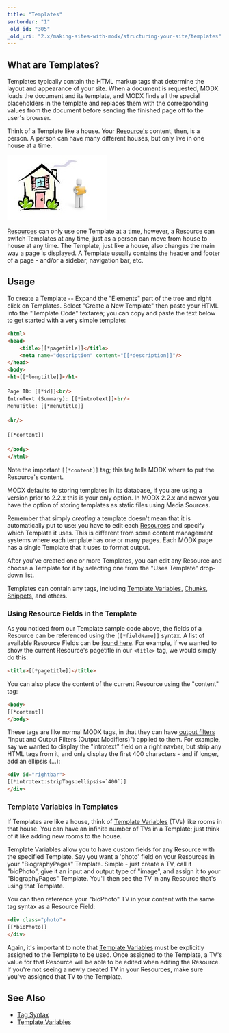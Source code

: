 ```yaml
---
title: "Templates"
sortorder: "1"
_old_id: "305"
_old_uri: "2.x/making-sites-with-modx/structuring-your-site/templates"
---
```


## What are Templates?

Templates typically contain the HTML markup tags that determine the layout and appearance of your site. When a document is requested, MODX loads the document and its template, and MODX finds all the special placeholders in the template and replaces them with the corresponding values from the document before sending the finished page off to the user's browser.

Think of a Template like a house. Your [Resource's](building-sites/resources "Resources") content, then, is a person. A person can have many different houses, but only live in one house at a time.

![](template-info1.jpg)

[Resources](building-sites/resources "Resources") can only use one Template at a time, however, a Resource can switch Templates at any time, just as a person can move from house to house at any time. The Template, just like a house, also changes the main way a page is displayed. A Template usually contains the header and footer of a page - and/or a sidebar, navigation bar, etc.

## Usage

To create a Template -- Expand the "Elements" part of the tree and right click on Templates. Select "Create a New Template" then paste your HTML into the "Template Code" textarea; you can copy and paste the text below to get started with a very simple template:

``` html
<html>
<head>
    <title>[[*pagetitle]]</title>
    <meta name="description" content="[[*description]]"/>
</head>
<body>
<h1>[[*longtitle]]</h1>

Page ID: [[*id]]<br/>
IntroText (Summary): [[*introtext]]<br/>
MenuTitle: [[*menutitle]]

<hr/>

[[*content]]

</body>
</html>
```

Note the important `[[*content]]` tag; this tag tells MODX where to put the Resource's content.

MODX defaults to storing templates in its database, if you are using a version prior to 2.2.x this is your only option. In MODX 2.2.x and newer you have the option of storing templates as static files using Media Sources.

Remember that simply _creating_ a template doesn't mean that it is automatically put to use: you have to edit each [Resources](building-sites/resources "Resources") and specify which Template it uses. This is different from some content management systems where each template has one or many pages. Each MODX page has a single Template that it uses to format output.

After you've created one or more Templates, you can edit any Resource and choose a Template for it by selecting one from the "Uses Template" drop-down list.

Templates can contain any tags, including [Template Variables](building-sites/elements/template-variables "Template Variables"), [Chunks](building-sites/elements/chunks "Chunks"), [Snippets](extending-modx/snippets "Snippets"), and others.

### Using Resource Fields in the Template

As you noticed from our Template sample code above, the fields of a Resource can be referenced using the `[[*fieldName]]` syntax. A list of available Resource Fields can be [found here](building-sites/resources#Resources-ResourceFields). For example, if we wanted to show the current Resource's pagetitle in our `<title>` tag, we would simply do this:

``` html
<title>[[*pagetitle]]</title>
```

You can also place the content of the current Resource using the "content" tag:

``` html
<body>
[[*content]]
</body>
```

These tags are like normal MODX tags, in that they can have [output filters](building-sites/tag-syntax/output-filters) "Input and Output Filters (Output Modifiers)") applied to them. For example, say we wanted to display the "introtext" field on a right navbar, but strip any HTML tags from it, and only display the first 400 characters - and if longer, add an ellipsis (...):

``` html
<div id="rightbar">
[[*introtext:stripTags:ellipsis=`400`]]
</div>
```

### Template Variables in Templates

If Templates are like a house, think of [Template Variables](building-sites/elements/template-variables "Template Variables") (TVs) like rooms in that house. You can have an infinite number of TVs in a Template; just think of it like adding new rooms to the house.

Template Variables allow you to have custom fields for any Resource with the specified Template. Say you want a 'photo' field on your Resources in your "BiographyPages" Template. Simple - just create a TV, call it "bioPhoto", give it an input and output type of "image", and assign it to your "BiographyPages" Template. You'll then see the TV in any Resource that's using that Template.

You can then reference your "bioPhoto" TV in your content with the same tag syntax as a Resource Field:

``` html
<div class="photo">
[[*bioPhoto]]
</div>
```

Again, it's important to note that [Template Variables](building-sites/elements/template-variables "Template Variables") must be explicitly assigned to the Template to be used. Once assigned to the Template, a TV's value for that Resource will be able to be edited when editing the Resource. If you're not seeing a newly created TV in your Resources, make sure you've assigned that TV to the Template.

## See Also

- [Tag Syntax](building-sites/tag-syntax "Tag Syntax")
- [Template Variables](building-sites/elements/template-variables "Template Variables")
